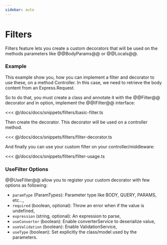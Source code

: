 ```yaml
---
sidebar: auto
---
```

# Filters

Filters feature lets you create a custom decorators that will be 
used on the methods parameters like @@BodyParams@@ or @@Locals@@.

### Example

This example show you, how you can implement a filter and decorator to use these, on a method Controller.
In this case, we need to retrieve the body content from an Express.Request.

So to do that, you must create a class and annotate it with the @@Filter@@
decorator and in option, implement the @@IFilter@@ interface:

<<< @/docs/docs/snippets/filters/basic-filter.ts

Then create the decorator. This decorator will be used on a controller method.

<<< @/docs/docs/snippets/filters/filter-decorator.ts

And finally you can use your custom filter on your controller/middleware:

<<< @/docs/docs/snippets/filters/filter-usage.ts

### UseFilter Options

@@UseFilter@@ allow you to register your custom decorator with few options as following:

- `paramType` (ParamTypes): Parameter type like BODY, QUERY, PARAMS, etc...,
- `required` (boolean, optional): Throw an error when if the value is undefined,
- `expression` (string, optional): An expression to parse,
- `useConverter` (boolean): Enable converterService to deserialize value,
- `useValidation` (boolean): Enable ValidationService,
- `useType` (boolean): Set explicitly the class/model used by the parameters.

